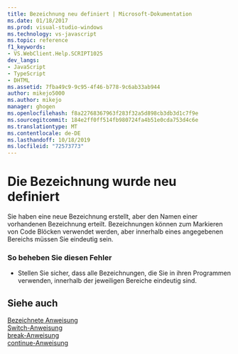 ```yaml
---
title: Bezeichnung neu definiert | Microsoft-Dokumentation
ms.date: 01/18/2017
ms.prod: visual-studio-windows
ms.technology: vs-javascript
ms.topic: reference
f1_keywords:
- VS.WebClient.Help.SCRIPT1025
dev_langs:
- JavaScript
- TypeScript
- DHTML
ms.assetid: 7fba49c9-9c95-4f46-b778-9c6ab33ab944
author: mikejo5000
ms.author: mikejo
manager: ghogen
ms.openlocfilehash: f8a22768367963f283f32a5d898cb3db3d1c7f9e
ms.sourcegitcommit: 184e2ff0ff514fb980724fa4b51e0cda753d4c6e
ms.translationtype: MT
ms.contentlocale: de-DE
ms.lasthandoff: 10/18/2019
ms.locfileid: "72573773"
---
```

# <a name="label-redefined"></a>Die Bezeichnung wurde neu definiert
Sie haben eine neue Bezeichnung erstellt, aber den Namen einer vorhandenen Bezeichnung erteilt. Bezeichnungen können zum Markieren von Code Blöcken verwendet werden, aber innerhalb eines angegebenen Bereichs müssen Sie eindeutig sein.  
  
### <a name="to-correct-this-error"></a>So beheben Sie diesen Fehler  
  
- Stellen Sie sicher, dass alle Bezeichnungen, die Sie in ihren Programmen verwenden, innerhalb der jeweiligen Bereiche eindeutig sind.  
  
## <a name="see-also"></a>Siehe auch  
 [Bezeichnete Anweisung](../../javascript/reference/labeled-statement-javascript.md)    
 [Switch-Anweisung](../../javascript/reference/switch-statement-javascript.md)    
 [break-Anweisung](../../javascript/reference/break-statement-javascript.md)   
 [continue-Anweisung](../../javascript/reference/continue-statement-javascript.md)